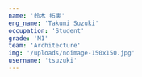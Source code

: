 ```yaml
---
name: '鈴木 拓実'
eng_name: 'Takumi Suzuki'
occupation: 'Student'
grade: 'M1'
team: 'Architecture'
img: '/uploads/noimage-150x150.jpg'
username: 'tsuzuki'
---
```

